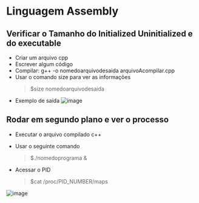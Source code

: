 # Linguagem Assembly

## Verificar o Tamanho do Initialized Uninitialized e do executable
* Criar um arquivo cpp
* Escrever algum código
* Compilar: g++ -o nomedoarquivodesaida arquivoAcompilar.cpp
* Usar o comando size para ver as informações
  > $size nomedoarquivodesaida
* Exemplo de saída
![image](https://github.com/user-attachments/assets/8bd13771-3252-48d6-b283-a2f88276d2e1)


## Rodar em segundo plano e ver o processo

* Executar o arquivo compilado c++
* Usar o seguinte comando
  > $./nomedoprograma &

* Acessar o PID
  > $cat /proc/PID_NUMBER/maps

![image](https://github.com/user-attachments/assets/891326fc-1d19-4443-be87-efb110b7a1f1)





